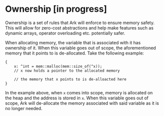# Ownership [in progress]

Ownership is a set of rules that Ark will enforce to ensure
memory safety. This will allow for zero-cost abstractions and help make 
features such as dynamic arrays, operator overloading etc. potentially safer.

When allocating memory, the variable that is associated with it has ownership 
of it. When this variable goes out of scope, the aforementioned memory that it 
points to is de-allocated. Take the following example:

```
{
    x: ^int = mem::malloc(mem::size_of(^x));
    // x now holds a pointer to the allocated memory

    // the memory that x points to is de-alloacted here
}
```

In the example above, when `x` comes into scope, memory is allocated on the 
heap and the address is stored in `x`. When this variable goes out of scope,
Ark will de-allocate the memory associated with said variable as it is no 
longer needed.
